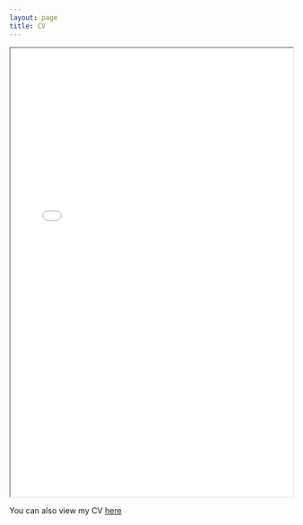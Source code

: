 ```yaml
---
layout: page
title: CV
---
```



<iframe src="{{ site.github.url }}/docs/arjun_biddanda_cv.pdf" width="100%" height="800em"></iframe>

You can also view my CV [here]("{{site.github.url}}/docs/arjun_biddanda_cv.pdf")

